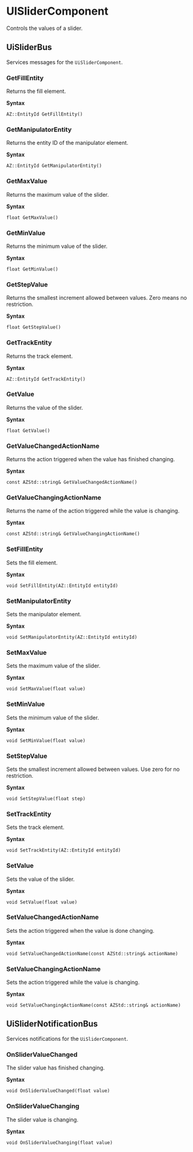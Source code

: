 # UISliderComponent<a name="lua-scripting-ces-api-ui-uislidercomponent"></a>

Controls the values of a slider\.

## UiSliderBus<a name="lua-scripting-ces-api-ui-uislidercomponent-uisliderbus"></a>

Services messages for the `UiSliderComponent`\.

### GetFillEntity<a name="lua-scripting-ces-api-ui-uislidercomponent-uisliderbus-getfillentity"></a>

Returns the fill element\.

**Syntax**

```
AZ::EntityId GetFillEntity()
```

### GetManipulatorEntity<a name="lua-scripting-ces-api-ui-uislidercomponent-uisliderbus-getmanipulatorentity"></a>

Returns the entity ID of the manipulator element\.

**Syntax**

```
AZ::EntityId GetManipulatorEntity()
```

### GetMaxValue<a name="lua-scripting-ces-api-ui-uislidercomponent-uisliderbus-getmaxvalue"></a>

Returns the maximum value of the slider\.

**Syntax**

```
float GetMaxValue()
```

### GetMinValue<a name="lua-scripting-ces-api-ui-uislidercomponent-uisliderbus-getminvalue"></a>

Returns the minimum value of the slider\.

**Syntax**

```
float GetMinValue()
```

### GetStepValue<a name="lua-scripting-ces-api-ui-uislidercomponent-uisliderbus-getstepvalue"></a>

Returns the smallest increment allowed between values\. Zero means no restriction\.

**Syntax**

```
float GetStepValue()
```

### GetTrackEntity<a name="lua-scripting-ces-api-ui-uislidercomponent-uisliderbus-gettrackentity"></a>

Returns the track element\.

**Syntax**

```
AZ::EntityId GetTrackEntity()
```

### GetValue<a name="lua-scripting-ces-api-ui-uislidercomponent-uisliderbus-getvalue"></a>

Returns the value of the slider\.

**Syntax**

```
float GetValue()
```

### GetValueChangedActionName<a name="lua-scripting-ces-api-ui-uislidercomponent-uisliderbus-getvaluechangedactionname"></a>

Returns the action triggered when the value has finished changing\.

**Syntax**

```
const AZStd::string& GetValueChangedActionName() 
```

### GetValueChangingActionName<a name="lua-scripting-ces-api-ui-uislidercomponent-uisliderbus-getvaluechangingactionname"></a>

Returns the name of the action triggered while the value is changing\.

**Syntax**

```
const AZStd::string& GetValueChangingActionName() 
```

### SetFillEntity<a name="lua-scripting-ces-api-ui-uislidercomponent-uisliderbus-setfillentity"></a>

Sets the fill element\.

**Syntax**

```
void SetFillEntity(AZ::EntityId entityId)
```

### SetManipulatorEntity<a name="lua-scripting-ces-api-ui-uislidercomponent-uisliderbus-setmanipulatorentity"></a>

Sets the manipulator element\.

**Syntax**

```
void SetManipulatorEntity(AZ::EntityId entityId) 
```

### SetMaxValue<a name="lua-scripting-ces-api-ui-uislidercomponent-uisliderbus-setmaxvalue"></a>

Sets the maximum value of the slider\.

**Syntax**

```
void SetMaxValue(float value)
```

### SetMinValue<a name="lua-scripting-ces-api-ui-uislidercomponent-uisliderbus-setminvalue"></a>

Sets the minimum value of the slider\.

**Syntax**

```
void SetMinValue(float value)
```

### SetStepValue<a name="lua-scripting-ces-api-ui-uislidercomponent-uisliderbus-setstepvalue"></a>

Sets the smallest increment allowed between values\. Use zero for no restriction\.

**Syntax**

```
void SetStepValue(float step)
```

### SetTrackEntity<a name="lua-scripting-ces-api-ui-uislidercomponent-uisliderbus-settrackentity"></a>

Sets the track element\.

**Syntax**

```
void SetTrackEntity(AZ::EntityId entityId)
```

### SetValue<a name="lua-scripting-ces-api-ui-uislidercomponent-uisliderbus-setvalue"></a>

Sets the value of the slider\.

**Syntax**

```
void SetValue(float value)
```

### SetValueChangedActionName<a name="lua-scripting-ces-api-ui-uislidercomponent-uisliderbus-setvaluechangedactionname"></a>

Sets the action triggered when the value is done changing\.

**Syntax**

```
void SetValueChangedActionName(const AZStd::string& actionName)
```

### SetValueChangingActionName<a name="lua-scripting-ces-api-ui-uislidercomponent-uisliderbus-setvaluechangingactionname"></a>

Sets the action triggered while the value is changing\.

**Syntax**

```
void SetValueChangingActionName(const AZStd::string& actionName)
```

## UiSliderNotificationBus<a name="lua-scripting-ces-api-ui-uislidercomponent-uislidernotificationbus"></a>

Services notifications for the `UiSliderComponent`\.

### OnSliderValueChanged<a name="lua-scripting-ces-api-ui-uislidercomponent-uislidernotificationbus-onslidervaluechanged"></a>

The slider value has finished changing\.

**Syntax**

```
void OnSliderValueChanged(float value)
```

### OnSliderValueChanging<a name="lua-scripting-ces-api-ui-uislidercomponent-uislidernotificationbus-onslidervaluechanging"></a>

The slider value is changing\.

**Syntax**

```
void OnSliderValueChanging(float value)
```